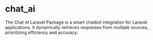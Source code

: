 # chat_ai
The Chat AI Laravel Package is a smart chatbot integration for Laravel applications. It dynamically retrieves responses from multiple sources, prioritizing efficiency and accuracy:
